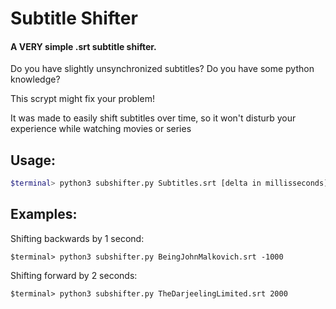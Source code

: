 # Subtitle Shifter

#### A VERY simple .srt subtitle shifter.

Do you have slightly unsynchronized subtitles? Do you have some python knowledge?

This scrypt might fix your problem!

It was made to easily shift subtitles over time, so it won't disturb your experience while watching movies or series

## Usage:

```sh
$terminal> python3 subshifter.py Subtitles.srt [delta in millisseconds] [encoding (optional)]
```

## Examples:

Shifting backwards by 1 second:

```
$terminal> python3 subshifter.py BeingJohnMalkovich.srt -1000
```

Shifting forward by 2 seconds:

```
$terminal> python3 subshifter.py TheDarjeelingLimited.srt 2000
```
